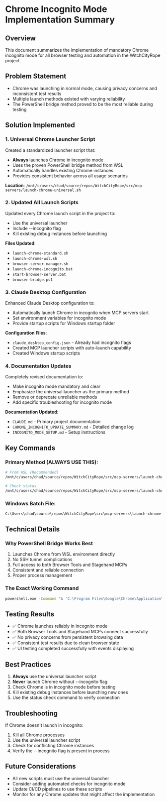 # Chrome Incognito Mode Implementation Summary

## Overview
This document summarizes the implementation of mandatory Chrome incognito mode for all browser testing and automation in the WitchCityRope project.

## Problem Statement
- Chrome was launching in normal mode, causing privacy concerns and inconsistent test results
- Multiple launch methods existed with varying reliability
- The PowerShell bridge method proved to be the most reliable during testing

## Solution Implemented

### 1. Universal Chrome Launcher Script
Created a standardized launcher script that:
- **Always** launches Chrome in incognito mode
- Uses the proven PowerShell bridge method from WSL
- Automatically handles existing Chrome instances
- Provides consistent behavior across all usage scenarios

**Location**: `/mnt/c/users/chad/source/repos/WitchCityRope/src/mcp-servers/launch-chrome-universal.sh`

### 2. Updated All Launch Scripts
Updated every Chrome launch script in the project to:
- Use the universal launcher
- Include --incognito flag
- Kill existing debug instances before launching

**Files Updated**:
- `launch-chrome-standard.sh`
- `launch-chrome-wsl.sh`
- `browser-server-manager.sh`
- `launch-chrome-incognito.bat`
- `start-browser-server.bat`
- `browser-bridge.ps1`

### 3. Claude Desktop Configuration
Enhanced Claude Desktop configuration to:
- Automatically launch Chrome in incognito when MCP servers start
- Set environment variables for incognito mode
- Provide startup scripts for Windows startup folder

**Configuration Files**:
- `claude_desktop_config.json` - Already had incognito flags
- Created MCP launcher scripts with auto-launch capability
- Created Windows startup scripts

### 4. Documentation Updates
Completely revised documentation to:
- Make incognito mode mandatory and clear
- Emphasize the universal launcher as the primary method
- Remove or deprecate unreliable methods
- Add specific troubleshooting for incognito mode

**Documentation Updated**:
- `CLAUDE.md` - Primary project documentation
- `CHROME_INCOGNITO_UPDATE_SUMMARY.md` - Detailed change log
- `INCOGNITO_MODE_SETUP.md` - Setup instructions

## Key Commands

### Primary Method (ALWAYS USE THIS):
```bash
# From WSL (Recommended)
/mnt/c/users/chad/source/repos/WitchCityRope/src/mcp-servers/launch-chrome-universal.sh launch

# Check status
/mnt/c/users/chad/source/repos/WitchCityRope/src/mcp-servers/launch-chrome-universal.sh status
```

### Windows Batch File:
```cmd
C:\Users\chad\source\repos\WitchCityRope\src\mcp-servers\launch-chrome-universal.bat
```

## Technical Details

### Why PowerShell Bridge Works Best
1. Launches Chrome from WSL environment directly
2. No SSH tunnel complications
3. Full access to both Browser Tools and Stagehand MCPs
4. Consistent and reliable connection
5. Proper process management

### The Exact Working Command
```bash
powershell.exe -Command "& 'C:\Program Files\Google\Chrome\Application\chrome.exe' --remote-debugging-port=9222 --incognito"
```

## Testing Results
- ✅ Chrome launches reliably in incognito mode
- ✅ Both Browser Tools and Stagehand MCPs connect successfully
- ✅ No privacy concerns from persistent browsing data
- ✅ Consistent test results due to clean browser state
- ✅ UI testing completed successfully with events displaying

## Best Practices
1. **Always** use the universal launcher script
2. **Never** launch Chrome without --incognito flag
3. Check Chrome is in incognito mode before testing
4. Kill existing debug instances before launching new ones
5. Use the status check command to verify connection

## Troubleshooting
If Chrome doesn't launch in incognito:
1. Kill all Chrome processes
2. Use the universal launcher script
3. Check for conflicting Chrome instances
4. Verify the --incognito flag is present in process

## Future Considerations
- All new scripts must use the universal launcher
- Consider adding automated checks for incognito mode
- Update CI/CD pipelines to use these scripts
- Monitor for any Chrome updates that might affect the implementation